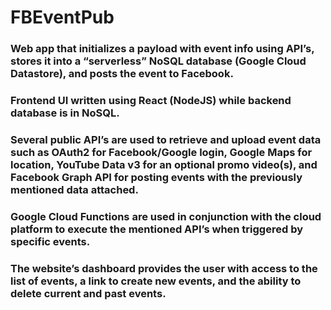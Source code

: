 # FBEventPub
###	Web app that initializes a payload with event info using API’s, stores it into a “serverless” NoSQL database (Google Cloud Datastore), and posts the event to Facebook.
###	Frontend UI written using React (NodeJS) while backend database is in NoSQL.
###	Several public API’s are used to retrieve and upload event data such as OAuth2 for Facebook/Google login, Google Maps for location, YouTube Data v3 for an optional promo video(s), and Facebook Graph API for posting events with the previously mentioned data attached.
###	Google Cloud Functions are used in conjunction with the cloud platform to execute the mentioned API’s when triggered by specific events.
###	The website’s dashboard provides the user with access to the list of events, a link to create new events, and the ability to delete current and past events.
